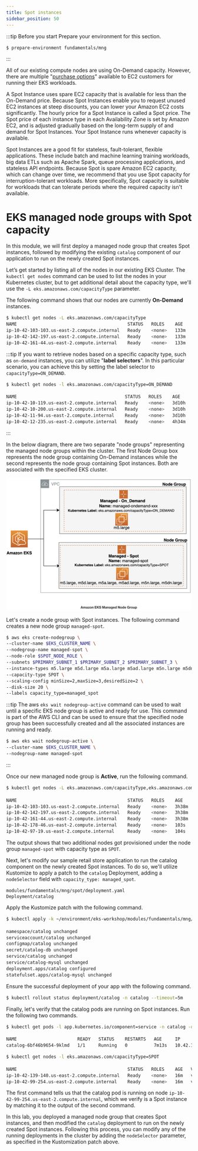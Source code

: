 ```yaml
---
title: Spot instances
sidebar_position: 50
---
```


:::tip Before you start
Prepare your environment for this section.

```bash timeout=600 wait=30
$ prepare-environment fundamentals/mng
```

:::

All of our existing compute nodes are using On-Demand capacity. However, there are multiple "[purchase options](https://docs.aws.amazon.com/AWSEC2/latest/UserGuide/instance-purchasing-options.html)" available to EC2 customers for running their EKS workloads.

A Spot Instance uses spare EC2 capacity that is available for less than the On-Demand price. Because Spot Instances enable you to request unused EC2 instances at steep discounts, you can lower your Amazon EC2 costs significantly. The hourly price for a Spot Instance is called a Spot price. The Spot price of each instance type in each Availability Zone is set by Amazon EC2, and is adjusted gradually based on the long-term supply of and demand for Spot Instances. Your Spot Instance runs whenever capacity is available.

Spot Instances are a good fit for stateless, fault-tolerant, flexible applications. These include batch and machine learning training workloads, big data ETLs such as Apache Spark, queue processing applications, and stateless API endpoints. Because Spot is spare Amazon EC2 capacity, which can change over time, we recommend that you use Spot capacity for interruption-tolerant workloads. More specifically, Spot capacity is suitable for workloads that can tolerate periods where the required capacity isn't available.

# EKS managed node groups with Spot capacity

In this module, we will first deploy a managed node group that creates Spot instances, followed by modifying the existing `catalog` component of our application to run on the newly created Spot instances.

Let’s get started by listing all of the nodes in our existing EKS Cluster. The `kubectl get nodes` command can be used to list the nodes in your Kubernetes cluster, but to get additional detail about the capacity type, we'll use the `-L eks.amazonaws.com/capacityType` parameter.

The following command shows that our nodes are currently **On-Demand** instances.

```bash
$ kubectl get nodes -L eks.amazonaws.com/capacityType
NAME                                          STATUS   ROLES    AGE    VERSION                CAPACITYTYPE
ip-10-42-103-103.us-east-2.compute.internal   Ready    <none>   133m   v1.25.6-eks-48e63af    ON_DEMAND
ip-10-42-142-197.us-east-2.compute.internal   Ready    <none>   133m   v1.25.6-eks-48e63af    ON_DEMAND
ip-10-42-161-44.us-east-2.compute.internal    Ready    <none>   133m   v1.25.6-eks-48e63af    ON_DEMAND
```

:::tip
If you want to retrieve nodes based on a specific capacity type, such as `on-demand` instances, you can utilize "<b>label selectors</b>". In this particular scenario, you can achieve this by setting the label selector to `capacityType=ON_DEMAND`.

```bash
$ kubectl get nodes -l eks.amazonaws.com/capacityType=ON_DEMAND

NAME                                         STATUS   ROLES    AGE     VERSION
ip-10-42-10-119.us-east-2.compute.internal   Ready    <none>   3d10h   v1.23.15-eks-49d8fe8
ip-10-42-10-200.us-east-2.compute.internal   Ready    <none>   3d10h   v1.23.15-eks-49d8fe8
ip-10-42-11-94.us-east-2.compute.internal    Ready    <none>   3d10h   v1.23.15-eks-49d8fe8
ip-10-42-12-235.us-east-2.compute.internal   Ready    <none>   4h34m   v1.23.15-eks-49d8fe8
```
:::

In the below diagram, there are two separate "node groups" representing the managed node groups within the cluster. The first Node Group box represents the node group containing On-Demand instances while the second represents the node group containing Spot instances. Both are associated with the specified EKS cluster.

![spot arch](../assets/managed-spot-arch.png)

Let's create a node group with Spot instances. The following command creates a new node group `managed-spot`.

```bash wait=30
$ aws eks create-nodegroup \
--cluster-name $EKS_CLUSTER_NAME \
--nodegroup-name managed-spot \
--node-role $SPOT_NODE_ROLE \
--subnets $PRIMARY_SUBNET_1 $PRIMARY_SUBNET_2 $PRIMARY_SUBNET_3 \
--instance-types m5.large m5d.large m5a.large m5ad.large m5n.large m5dn.large \
--capacity-type SPOT \
--scaling-config minSize=2,maxSize=3,desiredSize=2 \
--disk-size 20 \
--labels capacity_type=managed_spot
```

:::tip
The aws `eks wait nodegroup-active` command can be used to wait until a specific EKS node group is active and ready for use. This command is part of the AWS CLI and can be used to ensure that the specified node group has been successfully created and all the associated instances are running and ready.

```bash wait=30 timeout=300
$ aws eks wait nodegroup-active \
--cluster-name $EKS_CLUSTER_NAME \
--nodegroup-name managed-spot
```
:::

Once our new managed node group is **Active**, run the following command. 

```bash
$ kubectl get nodes -L eks.amazonaws.com/capacityType,eks.amazonaws.com/nodegroup

NAME                                          STATUS   ROLES    AGE     VERSION                CAPACITYTYPE   NODEGROUP
ip-10-42-103-103.us-east-2.compute.internal   Ready    <none>   3h38m   v1.25.6-eks-48e63af    ON_DEMAND      default
ip-10-42-142-197.us-east-2.compute.internal   Ready    <none>   3h38m   v1.25.6-eks-48e63af    ON_DEMAND      default
ip-10-42-161-44.us-east-2.compute.internal    Ready    <none>   3h38m   v1.25.6-eks-48e63af    ON_DEMAND      default
ip-10-42-178-46.us-east-2.compute.internal    Ready    <none>   103s    v1.25.13-eks-43840fb   SPOT           managed-spot
ip-10-42-97-19.us-east-2.compute.internal     Ready    <none>   104s    v1.25.13-eks-43840fb   SPOT           managed-spot

```

The output shows that two additional nodes got provisioned under the node group `managed-spot` with capacity type as `SPOT`.

Next, let's modify our sample retail store application to run the catalog component on the newly created Spot instances. To do so, we'll utilize Kustomize to apply a patch to the `catalog` Deployment, adding a `nodeSelector` field with `capacity_type: managed_spot`.

```kustomization
modules/fundamentals/mng/spot/deployment.yaml
Deployment/catalog
```

Apply the Kustomize patch with the following command.

```bash
$ kubectl apply -k ~/environment/eks-workshop/modules/fundamentals/mng/spot

namespace/catalog unchanged
serviceaccount/catalog unchanged
configmap/catalog unchanged
secret/catalog-db unchanged
service/catalog unchanged
service/catalog-mysql unchanged
deployment.apps/catalog configured
statefulset.apps/catalog-mysql unchanged
```

Ensure the successful deployment of your app with the following command.

```bash
$ kubectl rollout status deployment/catalog -n catalog --timeout=5m
```

Finally, let's verify that the catalog pods are running on Spot instances. Run the following two commands.

```bash
$ kubectl get pods -l app.kubernetes.io/component=service -n catalog -o wide

NAME                       READY   STATUS    RESTARTS   AGE     IP              NODE  
catalog-6bf46b9654-9klmd   1/1     Running   0          7m13s   10.42.118.208   ip-10-42-99-254.us-east-2.compute.internal
```
```bash
$ kubectl get nodes -l eks.amazonaws.com/capacityType=SPOT

NAME                                          STATUS   ROLES    AGE   VERSION
ip-10-42-139-140.us-east-2.compute.internal   Ready    <none>   16m   v1.25.13-eks-43840fb
ip-10-42-99-254.us-east-2.compute.internal    Ready    <none>   16m   v1.25.13-eks-43840fb

```

The first command tells us that the catalog pod is running on node `ip-10-42-99-254.us-east-2.compute.internal`, which we verify is a Spot instance by matching it to the output of the second command.

In this lab, you deployed a managed node group that creates Spot instances, and then modified the `catalog` deployment to run on the newly created Spot instances. Following this process, you can modify any of the running deployments in the cluster by adding the `nodeSelector` parameter, as specified in the Kustomization patch above.